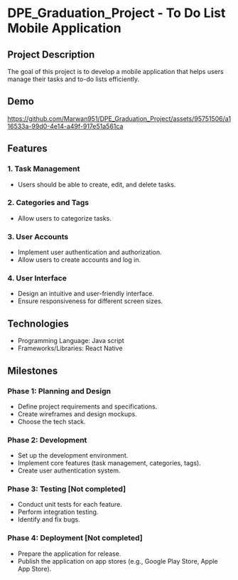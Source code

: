 # DPE_Graduation_Project - To Do List Mobile Application

## Project Description

The goal of this project is to develop a mobile application that helps users manage their tasks and to-do lists efficiently.

## Demo


https://github.com/Marwan951/DPE_Graduation_Project/assets/95751506/a116533a-99d0-4e14-a49f-917e51a561ca



## Features

### 1. Task Management

- Users should be able to create, edit, and delete tasks.


### 2. Categories and Tags

- Allow users to categorize tasks.


### 3. User Accounts

- Implement user authentication and authorization.
- Allow users to create accounts and log in.

### 4. User Interface

- Design an intuitive and user-friendly interface.
- Ensure responsiveness for different screen sizes.

## Technologies

- Programming Language: Java script
- Frameworks/Libraries: React Native

## Milestones

### Phase 1: Planning and Design

- Define project requirements and specifications.
- Create wireframes and design mockups.
- Choose the tech stack.

### Phase 2: Development

- Set up the development environment.
- Implement core features (task management, categories, tags).
- Create user authentication system.

### Phase 3: Testing [Not completed]

- Conduct unit tests for each feature.
- Perform integration testing.
- Identify and fix bugs.

### Phase 4: Deployment [Not completed]

- Prepare the application for release.
- Publish the application on app stores (e.g., Google Play Store, Apple App Store).
  


